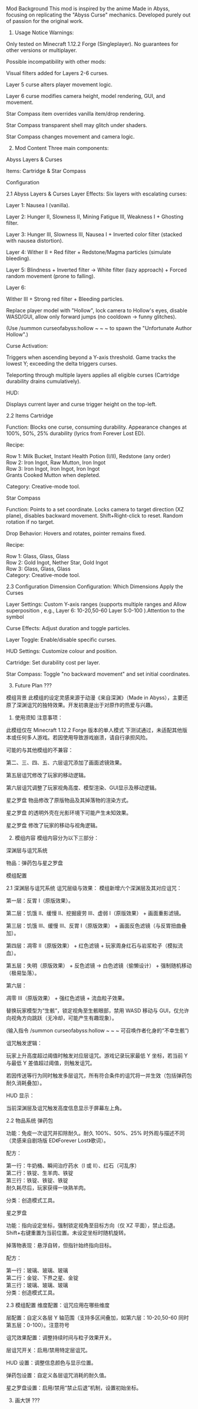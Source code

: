 Mod Background
This mod is inspired by the anime Made in Abyss, focusing on replicating the "Abyss Curse" mechanics. Developed purely out of passion for the original work.

1. Usage Notice
Warnings:

Only tested on Minecraft 1.12.2 Forge (Singleplayer). No guarantees for other versions or multiplayer. 

Possible incompatibility with other mods:

Visual filters added for Layers 2-6 curses.

Layer 5 curse alters player movement logic.

Layer 6 curse modifies camera height, model rendering, GUI, and movement.

Star Compass item overrides vanilla item/drop rendering.

Star Compass transparent shell may glitch under shaders.

Star Compass changes movement and camera logic.

2. Mod Content
Three main components:

Abyss Layers & Curses

Items: Cartridge & Star Compass

Configuration

2.1 Abyss Layers & Curses
Layer Effects:
Six layers with escalating curses:

Layer 1: Nausea I (vanilla).

Layer 2: Hunger II, Slowness II, Mining Fatigue III, Weakness I + Ghosting filter.

Layer 3: Hunger III, Slowness III, Nausea I + Inverted color filter (stacked with nausea distortion).

Layer 4: Wither II + Red filter + Redstone/Magma particles (simulate bleeding).

Layer 5: Blindness + Inverted filter → White filter (lazy approach) + Forced random movement (prone to falling).

Layer 6:

Wither III + Strong red filter + Bleeding particles.

Replace player model with "Hollow", lock camera to Hollow's eyes, disable WASD/GUI, allow only forward jumps (no cooldown → funny glitches).

(Use /summon curseofabyss:hollow ~ ~ ~ to spawn the "Unfortunate Author Hollow".)

Curse Activation:

Triggers when ascending beyond a Y-axis threshold. Game tracks the lowest Y; exceeding the delta triggers curses.

Teleporting through multiple layers applies all eligible curses (Cartridge durability drains cumulatively).

HUD:

Displays current layer and curse trigger height on the top-left.

2.2 Items
Cartridge

Function: Blocks one curse, consuming durability. Appearance changes at 100%, 50%, 25% durability (lyrics from Forever Lost ED).

Recipe:

Row 1: Milk Bucket, Instant Health Potion (I/II), Redstone (any order)  
Row 2: Iron Ingot, Raw Mutton, Iron Ingot  
Row 3: Iron Ingot, Iron Ingot, Iron Ingot  
Grants Cooked Mutton when depleted.

Category: Creative-mode tool.

Star Compass

Function: Points to a set coordinate. Locks camera to target direction (XZ plane), disables backward movement. Shift+Right-click to reset. Random rotation if no target.

Drop Behavior: Hovers and rotates, pointer remains fixed.

Recipe:

Row 1: Glass, Glass, Glass  
Row 2: Gold Ingot, Nether Star, Gold Ingot  
Row 3: Glass, Glass, Glass  
Category: Creative-mode tool.

2.3 Configuration
Dimension Configuration: Which Dimensions Apply the Curses

Layer Settings: Custom Y-axis ranges (supports multiple ranges and Allow superposition , e.g., Layer 6: 10-20,50-60 Layer 5:0-100 ).Attention to the symbol

Curse Effects: Adjust duration and toggle particles.

Layer Toggle: Enable/disable specific curses.

HUD Settings: Customize colour and position.

Cartridge: Set durability cost per layer.

Star Compass: Toggle "no backward movement" and set initial coordinates.

3. Future Plan
???

模组背景
此模组的设定灵感来源于动漫《来自深渊》（Made in Abyss），主要还原了深渊诅咒的独特效果。开发初衷是出于对原作的热爱与兴趣。

1. 使用须知
注意事项：

此模组仅在 Minecraft 1.12.2 Forge 版本的单人模式 下测试通过，未适配其他版本或任何多人游戏。若因使用导致游戏崩溃，请自行承担风险。

可能的与其他模组的不兼容：

第二、三、四、五、六层诅咒添加了画面滤镜效果。

第五层诅咒修改了玩家的移动逻辑。

第六层诅咒调整了玩家视角高度、模型渲染、GUI显示及移动逻辑。

星之罗盘 物品修改了原版物品及其掉落物的渲染方式。

星之罗盘 的透明外壳在光影环境下可能产生未知效果。

星之罗盘 修改了玩家的移动与视角逻辑。

2. 模组内容
模组内容分为以下三部分：

深渊层与诅咒系统

物品：弹药包与星之罗盘

模组配置

2.1 深渊层与诅咒系统
诅咒层级与效果：
模组新增六个深渊层及其对应诅咒：

第一层：反胃 I（原版效果）。

第二层：饥饿 II、缓慢 II、挖掘疲劳 III、虚弱 I（原版效果） + 画面重影滤镜。

第三层：饥饿 III、缓慢 III、反胃 I（原版效果） + 画面反色滤镜（与反胃扭曲叠加）。

第四层：凋零 II（原版效果） + 红色滤镜 + 玩家周身红石与岩浆粒子（模拟流血）。

第五层：失明（原版效果） + 反色滤镜 → 白色滤镜（偷懒设计） + 强制随机移动（极易坠落）。

第六层：

凋零 III（原版效果） + 强红色滤镜 + 流血粒子效果。

替换玩家模型为“生骸”，锁定视角至生骸眼部，禁用 WASD 移动与 GUI，仅允许向视角方向跳跃（无冷却，可能产生有趣现象）。

(输入指令 /summon curseofabyss:hollow ~ ~ ~ 可召唤作者化身的“不幸生骸”)

诅咒触发逻辑：

玩家上升高度超过阈值时触发对应层诅咒。游戏记录玩家最低 Y 坐标，若当前 Y 与最低 Y 差值超过阈值，则触发诅咒。

若因传送等行为同时触发多层诅咒，所有符合条件的诅咒将一并生效（包括弹药包耐久消耗叠加）。

HUD 显示：

当前深渊层及诅咒触发高度信息显示于屏幕左上角。

2.2 物品系统
弹药包

功能：免疫一次诅咒并扣除耐久。耐久 100%、50%、25% 时外观与描述不同（灵感来自剧场版 ED《Forever Lost》歌词）。

配方：

第一行：牛奶桶、瞬间治疗药水（I 或 II）、红石（可乱序）  
第二行：铁锭、生羊肉、铁锭  
第三行：铁锭、铁锭、铁锭  
耐久耗尽后，玩家获得一块熟羊肉。

分类：创造模式工具。

星之罗盘

功能：指向设定坐标，强制锁定视角至目标方向（仅 XZ 平面），禁止后退。Shift+右键重置为当前位置。未设定坐标时随机旋转。

掉落物表现：悬浮自转，但指针始终指向目标。

配方：

第一行：玻璃、玻璃、玻璃  
第二行：金锭、下界之星、金锭  
第三行：玻璃、玻璃、玻璃  
分类：创造模式工具。

2.3 模组配置
维度配置：诅咒应用在哪些维度

层配置：自定义各层 Y 轴范围（支持多区间叠加，如第六层：10-20,50-60 同时第五层：0-100）。注意符号

诅咒效果配置：调整持续时间与粒子效果开关。

层诅咒开关：启用/禁用特定层诅咒。

HUD 设置：调整信息颜色与显示位置。

弹药包设置：自定义各层诅咒消耗的耐久值。

星之罗盘设置：启用/禁用“禁止后退”机制，设置初始坐标。

3. 画大饼
???

